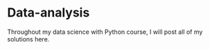 # Data-analysis
Throughout my data science with Python course, I will post all of my solutions here.
